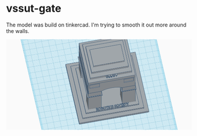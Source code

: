 # vssut-gate
The model was build on tinkercad.
I'm trying to smooth it out more around the walls.

![App Screenshot](https://github.com/TanCannon/VSSUT-gate-model/blob/main/vssut%20gate%20model.png)
